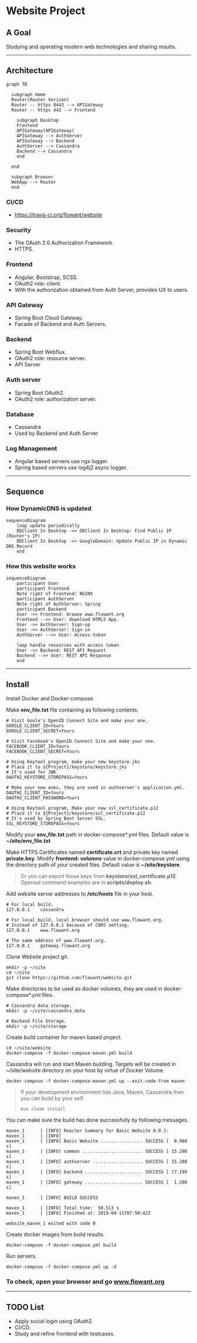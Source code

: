 # Website Project

## A Goal

Studying and operating modern web technologies and sharing results.

---

## Architecture

```mermaid
graph TB
   
  subgraph Home
  Router(Router Verizon)
  Router -- https 8443 --> APIGateway
  Router -- https 443 --> Frontend

    subgraph Desktop
    Frontend
    APIGateway(APIGateway)
    APIGateway --> AuthServer
    APIGateway --> Backend
    AuthServer --> Cassandra
    Backend --> Cassandra
    end

  end

  subgraph Browser
  WebApp --> Router
  end
```

### CI/CD

- https://travis-ci.org/flowant/website

### Security

- The OAuth 2.0 Authorization Framework.
- HTTPS.

### Frontend

- Angular, Bootstrap, SCSS.
- OAuth2 role: client.
- With the authorization obtained from Auth Server, provides UX to users.

### API Gateway

- Spring Boot Cloud Gateway.
- Facade of Backend and Auth Servers.

### Backend

- Spring Boot Webflux.
- OAuth2 role: resource server.
- API Server

### Auth server

- Spring Boot OAuth2.
- OAuth2 role: authorization server.

### Database

- Cassandra
- Used by Backend and Auth Server

### Log Management

- Angular based servers use ngx logger.
- Spring based servers use log4j2 async logger.

---

## Sequence

### How DynamicDNS is updated
```mermaid
sequenceDiagram
    loop update periodically
    DDClient In Desktop ->> DDClient In Desktop: Find Public IP (Router's IP)
    DDClient In Desktop ->> GoogleDomain: Update Public IP in Dynamic DNS Record
    end
```

### How this website works
```mermaid
sequenceDiagram
    participant User
    participant Frontend
    Note right of Frontend: NGINX
    participant AuthServer
    Note right of AuthServer: Spring
    participant Backend
    User ->> Frontend: browse www.flowant.org
    Frontend -->> User: download HTML5 App.
    User ->> AuthServer: Sign-up
    User ->> AuthServer: Sign-in
    AuthServer -->> User: Access-token
    
    loop handle resources with access token
    User ->> Backend: REST API Request
    Backend -->> User: REST API Response
    end
```

---

## Install

Install Docker and Docker-compose.

Make **env_file.txt** file containing as following contents.

```
# Visit Goole's OpenID Connect Site and make your one.
GOOGLE_CLIENT_ID=Yours
GOOGLE_CLIENT_SECRET=Yours

# Visit Facebook's OpenID Connect Site and make your one.
FACEBOOK_CLIENT_ID=Yours
FACEBOOK_CLIENT_SECRET=Yours

# Using Keytool program, make your new keystore.jks
# Place it to ${Project}/keystore/keystore.jks
# It's used for JWK
OAUTH2_KEYSTORE_STOREPASS=Yours

# Make your new ones, they are used in authserver's application.yml.
OAUTH2_CLIENT_ID=Yours
OAUTH2_CLIENT_PASSWORD=Yours

# Using Keytool program, Make your new ssl_certificate.p12
# Place it to ${Project}/keystore/ssl_certificate.p12
# It's used by Spring Boot Server SSL.
SSL_KEYSTORE_STOREPASS=Yours
```

Modify your **env_file.txt** path in docker-compose*.yml files. Default value is **~/site/env_file.txt**

Make HTTPS Certificates named **certificate.crt** and private key named **private.key**.
Modify **frontend: volumns** value in docker-compose.yml using the directory path of your created files.
Default value is **~/site/keystore**.

> Or you can export those keys from **keystore/ssl_certificate.p12**. Openssl command examples are in **scripts/deploy.sh**.

Add website server addresses to **/etc/hosts** file in your host.

```
# For local build.
127.0.0.1    cassandra

# For local build, local browser should use www.flowant.org.
# Instead of 127.0.0.1 because of CORS setting.
127.0.0.1    www.flowant.org

# The same address of www.flowant.org.
127.0.0.1    gateway.flowant.org
```

Clone Website project git.

```
mkdir -p ~/site
cd ~/site
git clone https://github.com/flowant/website.git
```

Make directories to be used as docker volumes, they are used in docker-compose*.yml files.

```
# Cassandra data storage.
mkdir -p ~/site/cassandra_data

# Backend File Storage.
mkdir -p ~/site/storage
```

Create build container for maven based project.

```
cd ~/site/website
docker-compose -f docker-compose-maven.yml build
```

Cassandra will run and start Maven building. Targets will be created in ~/site/website directory on your host by virtue of Docker Volume.

```
docker-compose -f docker-compose-maven.yml up --exit-code-from maven
```

> If your development environment has Java, Maven, Cassandra then you can build by your self.
> 
> ```
> mvn clean install
> ```

You can make sure the build has done successfully by following messages.

```
maven_1      | [INFO] Reactor Summary for Basic Website 0.0.1:
maven_1      | [INFO]
maven_1      | [INFO] Basic Website ................ SUCCESS [  0.968 s]
maven_1      | [INFO] common ....................... SUCCESS [ 15.298 s]
maven_1      | [INFO] authserver ................... SUCCESS [ 15.288 s]
maven_1      | [INFO] backend ...................... SUCCESS [ 17.199 s]
maven_1      | [INFO] gateway ...................... SUCCESS [  1.208 s]

maven_1      | [INFO] BUILD SUCCESS

maven_1      | [INFO] Total time:  50.513 s
maven_1      | [INFO] Finished at: 2019-04-11T07:50:42Z

website_maven_1 exited with code 0
```

Create docker images from build results.

```
docker-compose -f docker-compose.yml build
```

Run servers.

```
docker-compose -f docker-compose.yml up -d
```

### To check, open your browser and go www.flowant.org

---

## TODO List

- Apply social login using OAuth2.
- CI/CD.
- Study and refine frontend with testcases.

